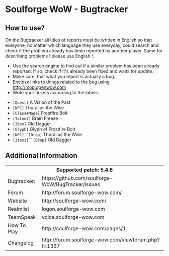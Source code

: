 Soulforge WoW -  Bugtracker
================================

How to use?
-------------------------
On the Bugtracker all titles of reports must be written in English so that everyone, no matter which language they use everyday, could search and check if the problem already has been reported by another player. Same for describing problems ! please use English !.

 - Use the search engine to find out if a similar problem has been already reported. If so, check if it's already been fixed and waits for update.
 - Make sure, that what you report is actually a bug.
 - Enclose links to things related to the bug using http://mop.openwow.com
 - Write your tickets according to the labels:<br>
  * `[Quest]` A Vision of the Past<br>
  * `[NPC]` Thoralius the Wise<br>
  * `[Class#Mage]` Frostfire Bolt<br>
  * `[Talent]` Brain Freeze<br>
  * `[Item]` Old Dagger<br>
  * `[Glyph]` Glyph of Frostfire Bolt<br>
  * `[NPC]``[Drop]` Thoralius the Wise<br>
  * `[Items]``[Drop]` Old Dagger<br>


Additional Information
-------------------------
<table>
  <tr>
    <th colspan="2">Supported patch: 5.4.8</th>
  </tr>
  <tr>
    <td>Bugtracker:</td><td>https://github.com/soulforge-WoW/BugTracker/issues</td>
  </tr>
  <tr>
    <td>Forum</td><td>http://forum.soulforge-wow.com/</td>
  </tr>
  <tr>
    <td>Website</td><td>http://soulforge-wow.com/</td>
  </tr>
  <tr>
    <td>Realmlist</td><td>logon.soulforge-wow.com</td>
  </tr>
  <tr>
    <td>TeamSpeak</td><td>voice.soulforge-wow.com</td>
  </tr>
  <tr>
    <td>How To Play</td><td>http://soulforge-wow.com/pages/1</td>
  </tr>
  <tr>
    <td>Changelog</td><td>http://forum.soulforge-wow.com/viewforum.php?f=1337</td>
  </tr>
</table>